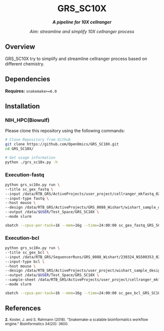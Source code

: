 <div align="center">
   
  <h1>GRS_SC10X</h1>
  
  **_A pipeline for 10X cellranger_**

  
  <i>
    Aim: streamline and simplify 10X cellranger process
  </i>
</div>


## Overview
GRS_SC10X try to simplify and streamline cellranger process based on different chemistry.

## Dependencies
**Requires:** `snakemake>=6.0`


## Installation

### NIH_HPC(Biowulf)
Please clone this repository using the following commands:
```bash
# Clone Repository from Github
git clone https://github.com/OpenOmics/GRS_SC10X.git
cd GRS_SC10X/

# Get usage information
python ./grs_sc10x.py -h
```


### Execution-fastq

```bash
python grs_sc10x.py run \
--title sc_gex_fastq \
--input /data/RTB_GRS/ActiveProjects/user_project/cellranger_mkfastq_0204_AHLYKTBGXM/HLYKTBGXM/ \
--input-type fastq \
--host mouse \
--design /data/RTB_GRS/ActiveProjects/GRS_0088_Wishart/wishart_sample_design.csv \
--output /data/$USER/Test_Space/GRS_SC10X \
--mode slurm

sbatch --cpus-per-task=16 --mem=16g --time=24:00:00 sc_gex_fastq_GRS_SC10X_execution.sh
```

### Execution-bcl

```bash
python grs_sc10x.py run \
--title sc_gex_bcl \
--input /data/RTB_GRS/SequencerRuns/GRS_0088_Wishart/230324_NS500353_0204_AHLYKTBGXM/ \
--input-type bcl \
--host mouse \
--design /data/RTB_GRS/ActiveProjects/user_project/wishart_sample_design.csv \
--output /data/$USER/Test_Space/GRS_SC10X \
--sample-sheet /data/RTB_GRS/ActiveProjects/user_project/cellranger_mkfastq_0204_AHLYKTBGXM/CellRanger_SampleSheet_GRS_0088.csv \
--mode slurm

sbatch --cpus-per-task=16 --mem=16g --time=24:00:00 sc_gex_bcl_GRS_SC10X_execution.sh
```

## References
<sup>**2.**  Koster, J. and S. Rahmann (2018). "Snakemake-a scalable bioinformatics workflow engine." Bioinformatics 34(20): 3600.</sup>  
